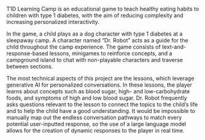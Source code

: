 T1D Learning Camp is an educational game to teach healthy eating habits
to children with type 1 diabetes, with the aim of reducing complexity and
increasing personalized interactivity. 

In the game, a child plays as a dog character with type 1 diabetes at a
sleepaway camp. A character named “Dr. Robot” acts as a guide for the child
throughout the camp experience. The game consists of text-and-response-based
lessons, minigames to reinforce concepts, and a campground island to chat
with non-playable characters and traverse between sections.

The most technical aspects of this project are the lessons, which leverage
generative AI for personalized conversations. In these lessons, the player
learns about concepts such as blood sugar, high- and low-carbohydrate foods,
and symptoms of high and low blood sugar. Dr. Robot frequently asks questions
relevant to the lesson to connect the topics to the child’s life and to help
the child have a good understanding. It would be impossible to manually map
out the endless conversation pathways to match every potential user-inputted
response, so the use of a large language model allows for the creation of
dynamic responses to the player in real time.

